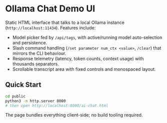 # Ollama Chat Demo UI

Static HTML interface that talks to a local Ollama instance (`http://localhost:11434`). Features include:

- Model picker fed by `/api/tags`, with active/running model auto-selection and persistence.
- Slash command handling (`/set parameter num_ctx <value>`, `/clear`) that mirrors the CLI behaviour.
- Response telemetry (latency, token counts, context usage) with thousands separators.
- Scrollable transcript area with fixed controls and monospaced layout.

## Quick Start

```bash
cd public
python3 -m http.server 8000
# then open http://localhost:8000/ai-chat.html
```

The page bundles everything client-side; no build tooling required.
